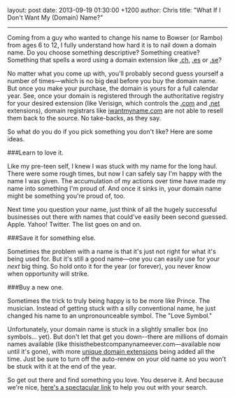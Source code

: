 layout: post
date: 2013-09-19 01:30:00 +1200
author: Chris
title: "What If I Don't Want My (Domain) Name?"


----

<!-- excerpt -->

Coming from a guy who wanted to change his name to Bowser (or Rambo) from ages 6 to 12, I fully understand how hard it is to nail down a domain name. Do you choose something descriptive? Something creative? Something that spells a word using a domain extension like [.ch][1], [.es][2] or [.se][3]?

No matter what you come up with, you'll probably second guess yourself a number of times—which is no big deal before you buy the domain name. But once you make your purchase, the domain is yours for a full calendar year. See, once your domain is registered through the authoritative registry for your desired extension (like Verisign, which controls the [.com][4] and [.net][5] extensions), domain registrars like [iwantmyname.com][6] are not able to resell them back to the source. No take-backs, as they say.

So what do you do if you pick something you don't like? Here are some ideas.

<!-- /excerpt -->

###Learn to love it.

Like my pre-teen self, I knew I was stuck with my name for the long haul. There were some rough times, but now I can safely say I'm happy with the name I was given. The accumulation of my actions over time have made my name into something I'm proud of. And once it sinks in, your domain name might be something you're proud of, too. 

Next time you question your name, just think of all the hugely successful businesses out there with names that could've easily been second guessed. Apple. Yahoo! Twitter. The list goes on and on.

###Save it for something else.

Sometimes the problem with a name is that it's just not right for what it's being used for. But it's still a good name—one you can easily use for your *next* big thing. So hold onto it for the year (or forever), you never know when opportunity will strike.

###Buy a new one.

Sometimes the trick to truly being happy is to be more like Prince. The musician. Instead of getting stuck with a silly conventional name, he just changed his name to an unpronounceable symbol. The "Love Symbol." 

Unfortunately, your domain name is stuck in a slightly smaller box (no symbols... yet). But don't let that get you down--there are millions of domain names available (like thisisthebestcompanynameever.com—available now until it's gone), with more [unique domain extensions][8] being added all the time. Just be sure to turn off the auto-renew on your old name so you won't be stuck with it at the end of the year.

So get out there and find something you love. You deserve it. And because we're nice, [here's a spectacular link][7] to help you out with your search.

[1]: https://iwantmyname.com/domains/ch-swiss-domain-name-registration-for-switzerland
[2]: https://iwantmyname.com/domains/es-spanish-domain-name-registration-for-spain
[3]: https://iwantmyname.com/domains/se-swedish-domain-name-registration-for-sweden
[4]: https://iwantmyname.com/domains/com-domain-name-registration-for-commercial
[5]: https://iwantmyname.com/domains/net-domain-name-registration-for-network
[6]: https://iwantmyname.com/
[7]: https://iwantmyname.com/
[8]: https://iwantmyname.com/domains/domain-name-registration-list-of-extensions
